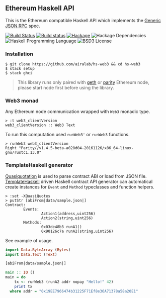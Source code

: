 ## Ethereum Haskell API

This is the Ethereum compatible Haskell API which implements the [Generic JSON RPC](https://github.com/ethereum/wiki/wiki/JSON-RPC) spec.

[![Build Status](https://travis-ci.org/airalab/hs-web3.svg?branch=master)](https://travis-ci.org/airalab/hs-web3)
[![Build status](https://ci.appveyor.com/api/projects/status/8ljq93nar8kobk75?svg=true)](https://ci.appveyor.com/project/akru/hs-web3)
[![Hackage](https://img.shields.io/hackage/v/web3.svg)](http://hackage.haskell.org/package/web3)
![Hackage Dependencies](https://img.shields.io/hackage-deps/v/web3.svg)
![Haskell Programming Language](https://img.shields.io/badge/language-Haskell-blue.svg)
![BSD3 License](http://img.shields.io/badge/license-BSD3-brightgreen.svg)

### Installation

    $ git clone https://github.com/airalab/hs-web3 && cd hs-web3
    $ stack setup
    $ stack ghci

> This library runs only paired with [geth](https://github.com/ethereum/go-ethereum)
> or [parity](https://github.com/ethcore/parity) Ethereum node,
> please start node first before using the library.

### Web3 monad

Any Ethereum node communication wrapped with `Web3` monadic type.

    > :t web3_clientVersion
    web3_clientVersion :: Web3 Text

To run this computation used `runWeb3'` or `runWeb3` functions.

    > runWeb3 web3_clientVersion
    Right "Parity//v1.4.5-beta-a028d04-20161126/x86_64-linux-gnu/rustc1.13.0"

### TemplateHaskell generator

[Quasiquotation](https://wiki.haskell.org/Quasiquotation) is used to parse
contract ABI or load from JSON file. [TemplateHaskell](https://wiki.haskell.org/Template_Haskell) driven Haskell contract API generator can automatical create instances for `Event` and `Method`
typeclasses and function helpers.

    > :set -XQuasiQuotes
    > putStr [abiFrom|data/sample.json|]
    Contract:
            Events:
                    Action1(address,uint256)
                    Action2(string,uint256)
            Methods:
                    0x03de48b3 runA1()
                    0x90126c7a runA2(string,uint256)

See example of usage.

```haskell
import Data.ByteArray (Bytes)
import Data.Text (Text)

[abiFrom|data/sample.json|]

main :: IO ()
main = do
    tx <- runWeb3 (runA2 addr nopay "Hello!" 42)
    print tx
  where addr = "0x19EE7966474b31225F71Ef8e36A71378a58a20E1"
```
